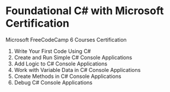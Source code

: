 # Foundational C# with Microsoft Certification
Microsoft FreeCodeCamp 6 Courses Certification
1. Write Your First Code Using C#
2. Create and Run Simple C# Console Applications
3. Add Logic to C# Console Applications
4. Work with Variable Data in C# Console Applications
5. Create Methods in C# Console Applications
6. Debug C# Console Applications
